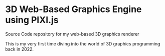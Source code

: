 # 3D Web-Based Graphics Engine using PIXI.js
Source Code repository for my web-based 3D graphics renderer

This is my very first time diving into the world of 3D graphics programming back in 2022.
